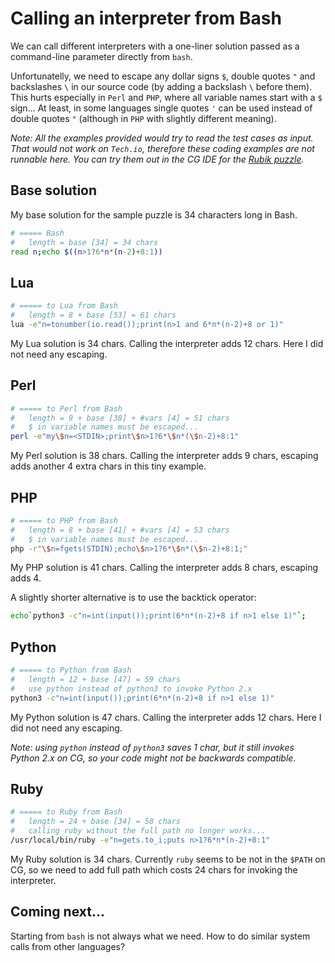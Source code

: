 # Calling an interpreter from Bash

We can call different interpreters with a one-liner solution passed as a command-line parameter directly from `bash`.

Unfortunatelly, we need to escape any dollar signs `$`, double quotes `"` and backslashes `\` in our source code (by adding a backslash `\` before them). This hurts especially in `Perl` and `PHP`, where all variable names start with a `$` sign... At least, in some languages single quotes `'` can be used instead of double quotes `"` (although in `PHP` with slightly different meaning).

_Note: All the examples provided would try to read the test cases as input. That would not work on `Tech.io`, therefore these coding examples are not runnable here. You can try them out in the CG IDE for the [Rubik puzzle](https://www.codingame.com/training/medium/rubik%C2%AE)._

## Base solution

My base solution for the sample puzzle is 34 characters long in Bash.

```sh
# ===== Bash
#   length = base [34] = 34 chars
read n;echo $((n>1?6*n*(n-2)+8:1))
```

## Lua

```sh
# ===== to Lua from Bash
#   length = 8 + base [53] = 61 chars
lua -e"n=tonumber(io.read());print(n>1 and 6*n*(n-2)+8 or 1)"
```

My Lua solution is 34 chars. Calling the interpreter adds 12 chars. Here I did not need any escaping.

## Perl

```sh
# ===== to Perl from Bash
#   length = 9 + base [38] + #vars [4] = 51 chars
#   $ in variable names must be escaped...
perl -e"my\$n=<STDIN>;print\$n>1?6*\$n*(\$n-2)+8:1"
```

My Perl solution is 38 chars. Calling the interpreter adds 9 chars, escaping adds another 4 extra chars in this tiny example.

## PHP

```sh
# ===== to PHP from Bash
#   length = 8 + base [41] + #vars [4] = 53 chars
#   $ in variable names must be escaped...
php -r"\$n=fgets(STDIN);echo\$n>1?6*\$n*(\$n-2)+8:1;"
```

My PHP solution is 41 chars. Calling the interpreter adds 8 chars, escaping adds 4.

A slightly shorter alternative is to use the backtick operator:

```sh
echo`python3 -c"n=int(input());print(6*n*(n-2)+8 if n>1 else 1)"`;
```

## Python

```sh
# ===== to Python from Bash
#   length = 12 + base [47] = 59 chars
#   use python instead of python3 to invoke Python 2.x
python3 -c"n=int(input());print(6*n*(n-2)+8 if n>1 else 1)"
```

My Python solution is 47 chars. Calling the interpreter adds 12 chars. Here I did not need any escaping.

_Note: using `python` instead of `python3` saves 1 char, but it still invokes Python 2.x on CG, so your code might not be backwards compatible._

## Ruby

```sh
# ===== to Ruby from Bash
#   length = 24 + base [34] = 58 chars
#   calling ruby without the full path no longer works...
/usr/local/bin/ruby -e"n=gets.to_i;puts n>1?6*n*(n-2)+8:1"
```

My Ruby solution is 34 chars.
Currently `ruby` seems to be not in the `$PATH` on CG, so we need to add full path which costs 24 chars for invoking the interpreter.

## Coming next...

Starting from `bash` is not always what we need. How to do similar system calls from other languages?
